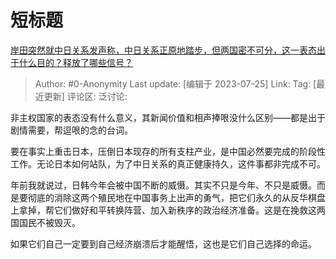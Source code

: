 # 短标题
[岸田突然就中日关系发声称，中日关系正原地踏步，但两国密不可分，这一表态出于什么目的？释放了哪些信号？](https://www.zhihu.com/question/613585972/answer/3134273199)

> Author: #0-Anonymity
> Last update: [编辑于 2023-07-25]
> Link:
> Tag: [最近更新]
> 评论区:
> 泛讨论:

非主权国家的表态没有什么意义，其新闻价值和相声捧哏没什么区别——都是出于剧情需要，帮逗哏的念的台词。

要在事实上重击日本，压倒日本现存的所有支柱产业，是中国必然要完成的阶段性工作。无论日本如何站队，为了中日关系的真正健康持久，这件事都非完成不可。

年前我就说过，日韩今年会被中国不断的威慑。其实不只是今年、不只是威慑。而是要彻底的消除这两个殖民地在中国事务上出声的勇气，把它们永久的从反华棋盘上拿掉，帮它们做好和平转换阵营、加入新秩序的政治经济准备。这是在挽救这两国国民不被毁灭。

如果它们自己一定要到自己经济崩溃后才能醒悟，这也是它们自己选择的命运。